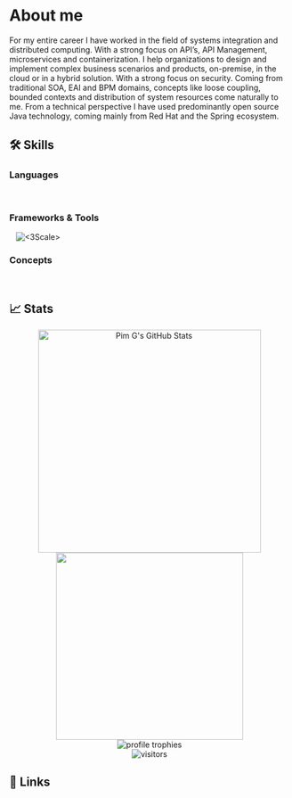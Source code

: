 # About me
For my entire career I have worked in the field of systems integration and
distributed computing. With a strong focus on API’s, API Management,
microservices and containerization. I help organizations to design and implement
complex business scenarios and products, on-premise, in the cloud or in a hybrid
solution. With a strong focus on security. Coming from traditional SOA, EAI and
BPM domains, concepts like loose coupling, bounded contexts and distribution of
system resources come naturally to me. From a technical perspective I have used
predominantly open source Java technology, coming mainly from Red Hat and
the Spring ecosystem. 

## 🛠️ Skills

### Languages
![<Java>](https://img.shields.io/badge/Java-b57614?style=for-the-badge&logoColor=white)
![<GO>](https://img.shields.io/badge/GO-af3a03?style=for-the-badge&logoColor=white)
![<Lua>](https://img.shields.io/badge/Lua-427b58?style=for-the-badge&logoColor=white)


### Frameworks & Tools
![<OIDC>](https://img.shields.io/badge/OIDC-b57614?style=for-the-badge&logoColor=white)
![<OAuth2>](https://img.shields.io/badge/OAuth2-af3a03?style=for-the-badge&logoColor=white)
![<Open API Specification>](https://img.shields.io/badge/Open_API_SPEC-427b58?style=for-the-badge&logoColor=white)
![<3Scale>](https://img.shields.io/badge/3scale-b57614?style=for-the-badge&logoColor=white)
![<Apache Camel>](https://img.shields.io/badge/Apache_Camel-af3a03?style=for-the-badge&logoColor=white)
![<Docker>](https://img.shields.io/badge/Docker-427b58?style=for-the-badge&logoColor=white)
![<Openshift>](https://img.shields.io/badge/Openshift-b57614?style=for-the-badge&logoColor=white)
![<Spring>](https://img.shields.io/badge/Spring-af3a03?style=for-the-badge&logoColor=white)
![<Kubernetes>](https://img.shields.io/badge/Kubernetes-427b58?style=for-the-badge&logoColor=white)
![<Postman>](https://img.shields.io/badge/Postman-b57614?style=for-the-badge&logoColor=white)
![<NGINX>](https://img.shields.io/badge/Lua-af3a03?style=for-the-badge&logoColor=white)
![<Postgresql>](https://img.shields.io/badge/PostgresQL-427b58?style=for-the-badge&logoColor=white)
![<ActiveMQ>](https://img.shields.io/badge/ActiveMQ-b57614?style=for-the-badge&logoColor=white)
![<Openresty>](https://img.shields.io/badge/Openresty-af3a03?style=for-the-badge&logoColor=white)
![<NGINX>](https://img.shields.io/badge/Nginx-427b58?style=for-the-badge&logoColor=white)

### Concepts
![<API Security>](https://img.shields.io/badge/API_SECURITY-b57614?style=for-the-badge&logoColor=white)
![<API Management>](https://img.shields.io/badge/API_Management-af3a03?style=for-the-badge&logoColor=white)
![<API Design>](https://img.shields.io/badge/API_DESIGN-427b58?style=for-the-badge&logoColor=white)
![<Developer Experience>](https://img.shields.io/badge/Developer_Experience-b57614?style=for-the-badge&logoColor=white)
![<API Strategy>](https://img.shields.io/badge/API_Strategy-af3a03?style=for-the-badge&logoColor=white)
![<Microservices>](https://img.shields.io/badge/Microservices-427b58?style=for-the-badge&logoColor=white)

## 📈 Stats

<div align="center">
    <img width=400em  src="https://github-readme-stats.vercel.app/api?username=pimg&show_icons=true&hide_border=true&theme=gruvbox" alt="Pim G's GitHub Stats"/> 
    <img width=336em  src="https://github-readme-stats.vercel.app/api/top-langs/?username=pimg&theme=gruvbox&hide_border=true&layout=compact"/>
    <br />
    <img src="https://github-profile-trophy.vercel.app/?username=pimg&row=1&column=6&margin-h=8&theme=gruvbox&count_private=true&margin-w=15&no-frame=true" alt="profile trophies" />
    <br />
    <img src="https://visitor-badge.laobi.icu/badge?page_id=pimg.pimg" alt="visitors"/>
</div>

## 🔗 Links
[![<LinkedIn>](https://img.shields.io/badge/LinkedIn-0A66C2.svg?style=for-the-badge&logo=LinkedIn&logoColor=white)](https://www.linkedin.com/in/pimgaemers/)
[![<Wordpress>](https://img.shields.io/badge/WordPress-21759B.svg?style=for-the-badge&logo=WordPress&logoColor=white)](https://pgaemers.wordpress.com/)